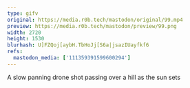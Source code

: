 ```yaml
---
type: gifv
original: https://media.r0b.tech/mastodon/original/99.mp4
preview: https://media.r0b.tech/mastodon/preview/99.png
width: 2720
height: 1530
blurhash: U]FZQoj[aybH.TbHoJj[S6a|jsazIUayfkf6
refs:
  mastodon_media: ['111359391599600294']
---
```


A slow panning drone shot passing over a hill as the sun sets
